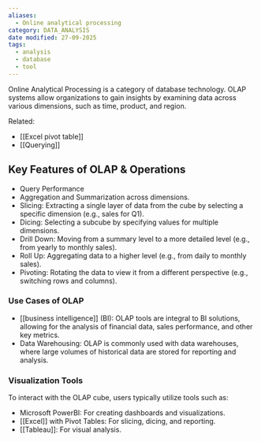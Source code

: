 ```yaml
---
aliases:
  - Online analytical processing
category: DATA_ANALYSIS
date modified: 27-09-2025
tags:
  - analysis
  - database
  - tool
---
```

Online Analytical Processing is a category of database technology. OLAP systems allow organizations to gain insights by examining data across various dimensions, such as time, product, and region.

Related:
- [[Excel pivot table]]
- [[Querying]]
## Key Features of OLAP & Operations

- Query Performance
- Aggregation and Summarization across dimensions.
- Slicing: Extracting a single layer of data from the cube by selecting a specific dimension (e.g., sales for Q1).
- Dicing: Selecting a subcube by specifying values for multiple dimensions.
- Drill Down: Moving from a summary level to a more detailed level (e.g., from yearly to monthly sales).
- Roll Up: Aggregating data to a higher level (e.g., from daily to monthly sales).
- Pivoting: Rotating the data to view it from a different perspective (e.g., switching rows and columns).
### Use Cases of OLAP
- [[business intelligence]] (BI): OLAP tools are integral to BI solutions, allowing for the analysis of financial data, sales performance, and other key metrics.
- Data Warehousing: OLAP is commonly used with data warehouses, where large volumes of historical data are stored for reporting and analysis.
### Visualization Tools
To interact with the OLAP cube, users typically utilize tools such as:
- Microsoft PowerBI: For creating dashboards and visualizations.
- [[Excel]] with Pivot Tables: For slicing, dicing, and reporting.
- [[Tableau]]: For visual analysis.